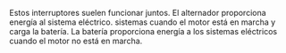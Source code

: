 Estos interruptores suelen funcionar juntos.
El alternador proporciona energía al sistema eléctrico.
sistemas cuando el motor está en marcha y carga
la batería.
La batería proporciona energía a los sistemas eléctricos cuando el motor no está en marcha.
